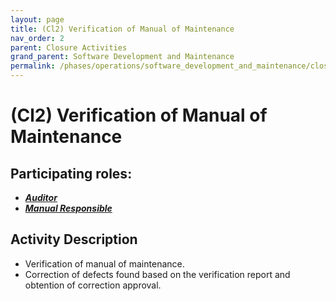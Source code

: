 ```yaml
---
layout: page
title: (Cl2) Verification of Manual of Maintenance
nav_order: 2
parent: Closure Activities
grand_parent: Software Development and Maintenance
permalink: /phases/operations/software_development_and_maintenance/closure/cl2/
---
```




# (Cl2) Verification of Manual of Maintenance

## Participating roles:
* <a href="/roles/">_**Auditor**_</a>
* <a href="/roles/">_**Manual Responsible**_</a>

## Activity Description
* Verification of manual of maintenance.
* Correction of defects found based on the verification report and obtention of correction approval.